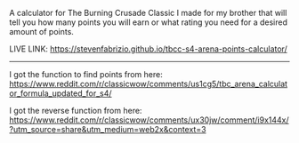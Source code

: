 A calculator for The Burning Crusade Classic I made for my brother that will tell you how many points you will earn or what rating you need for a desired amount of points.

LIVE LINK: https://stevenfabrizio.github.io/tbcc-s4-arena-points-calculator/

---

I got the function to find points from here:
https://www.reddit.com/r/classicwow/comments/us1cg5/tbc_arena_calculator_formula_updated_for_s4/

I got the reverse function from here:
https://www.reddit.com/r/classicwow/comments/ux30jw/comment/i9x144x/?utm_source=share&utm_medium=web2x&context=3
